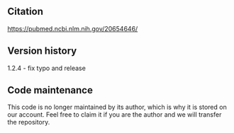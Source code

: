 ## Citation

https://pubmed.ncbi.nlm.nih.gov/20654646/

## Version history

1.2.4 - fix typo and release

## Code maintenance

This code is no longer maintained by its author, which is why it is stored on our account. Feel free to claim it if you are the author and we will transfer the repository.
